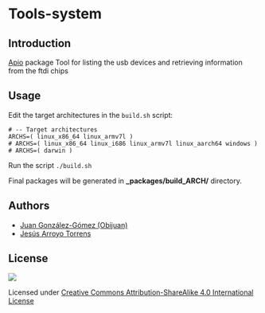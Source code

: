 # Tools-system

## Introduction

[Apio](https://github.com/FPGAwars/apio) package Tool for listing the usb devices and retrieving information from the ftdi chips

## Usage

Edit the target architectures in the `build.sh` script:

```
# -- Target architectures
ARCHS=( linux_x86_64 linux_armv7l )
# ARCHS=( linux_x86_64 linux_i686 linux_armv7l linux_aarch64 windows )
# ARCHS=( darwin )
```

Run the script `./build.sh`

Final packages will be generated in **\_packages/build_ARCH/** directory.

## Authors

* [Juan González-Gómez (Obijuan)](https://github.com/Obijuan)
* [Jesús Arroyo Torrens](https://github.com/Jesus89)

## License

![](https://github.com/FPGAwars/tools-usb-ftdi/raw/master/doc/bq-logo-cc-sa-small-150px.png)

Licensed under [Creative Commons Attribution-ShareAlike 4.0 International License](http://creativecommons.org/licenses/by-sa/4.0/)
